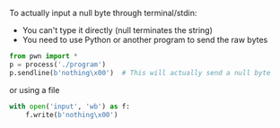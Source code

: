 To actually input a null byte through terminal/stdin:

- You can't type it directly (null terminates the string)
- You need to use Python or another program to send the raw bytes

```py
from pwn import *
p = process('./program')
p.sendline(b'nothing\x00')  # This will actually send a null byte
```


or using a file 

```py
with open('input', 'wb') as f:
    f.write(b'nothing\x00')
```

